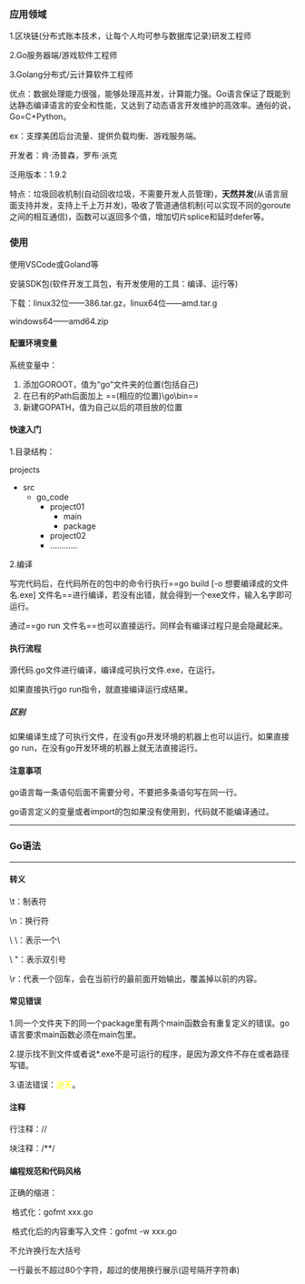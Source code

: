### 应用领域

1.区块链(分布式账本技术，让每个人均可参与数据库记录)研发工程师

2.Go服务器端/游戏软件工程师

3.Golang分布式/云计算软件工程师

优点：数据处理能力很强，能够处理高并发，计算能力强。Go语言保证了既能到达静态编译语言的安全和性能，又达到了动态语言开发维护的高效率。通俗的说，Go=C+Python。



ex：支撑美团后台流量、提供负载均衡、游戏服务端。



开发者：肯·汤普森，罗布·派克



泛用版本：1.9.2



特点：垃圾回收机制(自动回收垃圾，不需要开发人员管理)，**天然并发**(从语言层面支持并发，支持上千上万并发)，吸收了管道通信机制(可以实现不同的goroute之间的相互通信)，函数可以返回多个值，增加切片splice和延时defer等。



### 使用

使用VSCode或Goland等

安装SDK包(软件开发工具包，有开发使用的工具：编译、运行等)

下载：linux32位——386.tar.gz，linux64位——amd.tar.g

windows64——amd64.zip

#### 配置环境变量

系统变量中：

1. 添加GOROOT，值为“go”文件夹的位置(包括自己)
2. 在已有的Path后面加上    ==(相应的位置)\go\bin==
3. 新建GOPATH，值为自己以后的项目放的位置

#### 快速入门

1.目录结构：

projects

- src
  - go_code
    - project01
      - main
      - package
    - project02
    - …………



2.编译

写完代码后，在代码所在的包中的命令行执行==go  build  [-o  想要编译成的文件名.exe]  文件名==进行编译，若没有出错，就会得到一个exe文件，输入名字即可运行。

通过==go  run  文件名==也可以直接运行。同样会有编译过程只是会隐藏起来。

#### 执行流程

源代码.go文件进行编译，编译成可执行文件.exe，在运行。

如果直接执行go run指令，就直接编译运行成结果。

##### 区别

如果编译生成了可执行文件，在没有go开发环境的机器上也可以运行。如果直接go run，在没有go开发环境的机器上就无法直接运行。



#### 注意事项

go语言每一条语句后面不需要分号，不要把多条语句写在同一行。

go语言定义的变量或者import的包如果没有使用到，代码就不能编译通过。



----

### Go语法

---

#### 转义

\t：制表符

\n：换行符

\ \：表示一个\

\ "：表示双引号

\r：代表一个回车，会在当前行的最前面开始输出，覆盖掉以前的内容。



#### 常见错误

1.同一个文件夹下的同一个package里有两个main函数会有重复定义的错误。go语言要求main函数必须在main包里。

2.提示找不到文件或者说*.exe不是可运行的程序，是因为源文件不存在或者路径写错。

3.语法错误：<span style="color:yellow">逆天</span>。



#### 注释

行注释：//

块注释：/**/



#### 编程规范和代码风格

正确的缩进：

​		格式化：gofmt  xxx.go

​		格式化后的内容重写入文件：gofmt  -w  xxx.go

不允许换行左大括号

一行最长不超过80个字符，超过的使用换行展示(逗号隔开字符串)

